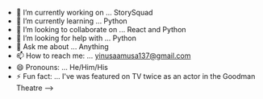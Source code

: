 

- 🔭 I’m currently working on ... StorySquad
- 🌱 I’m currently learning ... Python
- 👯 I’m looking to collaborate on ... React and Python
- 🤔 I’m looking for help with ... Python
- 💬 Ask me about ... Anything
- 📫 How to reach me: ... yinusaamusa137@gmail.com
- 😄 Pronouns: ... He/Him/His
- ⚡ Fun fact: ... I've was featured on TV twice as an actor in the Goodman Theatre
-->
